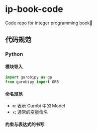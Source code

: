 # ip-book-code
Code repo for integer programming book📙 

## 代码规范
### Python
#### 模块导入
``` python
import gurobipy as gp
from gurobipy import GRB
```
#### 命名规范
- `m`: 表示 Gurobi 中的 Model
- `x`: 通常的变量命名

#### 约束与表达式的书写

``` python

```
